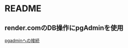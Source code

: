 # README

## render.comのDB操作にpgAdminを使用
[pgadminへの接続](https://community.render.com/t/connecting-to-pgadmin/2024)